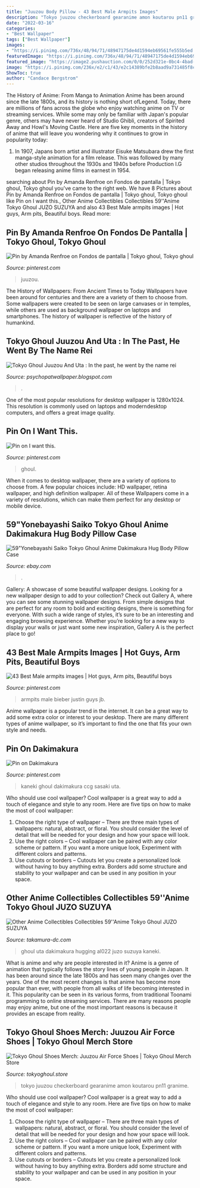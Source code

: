 ```yaml
---
title: "Juuzou Body Pillow - 43 Best Male Armpits Images"
description: "Tokyo juuzou checkerboard gearanime amon koutarou pn11 granime"
date: "2022-03-16"
categories:
- "Best Wallpaper"
tags: ["Best Wallpaper"]
images:
- "https://i.pinimg.com/736x/48/94/71/48947175de4d1594eb69561fe555b5ed.jpg"
featuredImage: "https://i.pinimg.com/736x/48/94/71/48947175de4d1594eb69561fe555b5ed.jpg"
featured_image: "https://image2.pushauction.com/0/0/252d321e-0bc4-4bad-aa98-b2c000065cbc/b06e241c-711e-411e-af3c-ed6399d0944d.jpg"
image: "https://i.pinimg.com/236x/e2/c1/43/e2c14389bfe2b8aad9a731485f8c6f94--justin-bieber.jpg"
ShowToc: true
author: "Candace Bergstrom"
---
```



The History of Anime: From Manga to Animation
Anime has been around since the late 1800s, and its history is nothing short ofLegend. Today, there are millions of fans across the globe who enjoy watching anime on TV or streaming services. While some may only be familiar with Japan's popular genre, others may have never heard of Studio Ghibli, creators of Spirited Away and Howl's Moving Castle. Here are five key moments in the history of anime that will leave you wondering why it continues to grow in popularity today:
1) In 1907, Japans born artist and illustrator Eisuke Matsubara drew the first manga-style animation for a film release. This was followed by many other studios throughout the 1930s and 1940s before Production I.G began releasing anime films in earnest in 1954.

	

		
searching about Pin by Amanda Renfroe on Fondos de pantalla | Tokyo ghoul, Tokyo ghoul you've came to the right web. We have 8 Pictures about Pin by Amanda Renfroe on Fondos de pantalla | Tokyo ghoul, Tokyo ghoul like Pin on I want this., Other Anime Collectibles Collectibles 59&#039;&#039;Anime Tokyo Ghoul JUZO SUZUYA and also 43 Best Male armpits images | Hot guys, Arm pits, Beautiful boys. Read more:
		
    
## Pin By Amanda Renfroe On Fondos De Pantalla | Tokyo Ghoul, Tokyo Ghoul

<img loading=lazy src="https://i.pinimg.com/originals/35/58/ff/3558fffcdcaf672262d4ddc6e5834fbf.jpg" onerror="this.onerror=null;this.src='https://tse3.mm.bing.net/th?id=OIP.KvZjMyxMdr8OioD7uVyWBwHaLH&amp;pid=15.1';" alt="Pin by Amanda Renfroe on Fondos de pantalla | Tokyo ghoul, Tokyo ghoul">

_Source: pinterest.com_

>juuzou. 

	

The History of Wallpapers: From Ancient Times to Today
Wallpapers have been around for centuries and there are a variety of them to choose from. Some wallpapers were created to be seen on large canvases or in temples, while others are used as background wallpaper on laptops and smartphones. The history of wallpaper is reflective of the history of humankind.

    
## Tokyo Ghoul Juuzou And Uta : In The Past, He Went By The Name Rei

<img loading=lazy src="https://images-wixmp-ed30a86b8c4ca887773594c2.wixmp.com/f/41723097-a96b-4fda-aa55-3a8f63096e4a/das9a4r-2bbb43a0-8593-42fb-9a7d-beefb22f9f99.jpg/v1/fill/w_1024,h_990,q_75,strp/tokyo_ghoul__uta_x_juuzou_by_kikitchii_das9a4r-fullview.jpg?token=eyJ0eXAiOiJKV1QiLCJhbGciOiJIUzI1NiJ9.eyJzdWIiOiJ1cm46YXBwOiIsImlzcyI6InVybjphcHA6Iiwib2JqIjpbW3siaGVpZ2h0IjoiPD05OTAiLCJwYXRoIjoiXC9mXC80MTcyMzA5Ny1hOTZiLTRmZGEtYWE1NS0zYThmNjMwOTZlNGFcL2RhczlhNHItMmJiYjQzYTAtODU5My00MmZiLTlhN2QtYmVlZmIyMmY5Zjk5LmpwZyIsIndpZHRoIjoiPD0xMDI0In1dXSwiYXVkIjpbInVybjpzZXJ2aWNlOmltYWdlLm9wZXJhdGlvbnMiXX0.QwFSHurVk6T8JZ8HfkeChOoH4eaUjGlqS4LPF1ZNdoI" onerror="this.onerror=null;this.src='https://tse1.mm.bing.net/th?id=OIP.UJ5t2BNgPhVrCMVnGB3rhAHaHK&amp;pid=15.1';" alt="Tokyo Ghoul Juuzou And Uta : In the past, he went by the name rei">

_Source: psychopatwallpaper.blogspot.com_

>. 

	

One of the most popular resolutions for desktop wallpaper is 1280x1024. This resolution is commonly used on laptops and moderndesktop computers, and offers a great image quality.

    
## Pin On I Want This.

<img loading=lazy src="https://i.pinimg.com/736x/48/94/71/48947175de4d1594eb69561fe555b5ed.jpg" onerror="this.onerror=null;this.src='https://tse2.mm.bing.net/th?id=OIP.9e7kqKfmO3XAuSbTmN2GtQHaHZ&amp;pid=15.1';" alt="Pin on I want this.">

_Source: pinterest.com_

>ghoul. 

	

When it comes to desktop wallpaper, there are a variety of options to choose from. A few popular choices include: HD wallpaper, retina wallpaper, and high definition wallpaper. All of these Wallpapers come in a variety of resolutions, which can make them perfect for any desktop or mobile device. 

    
## 59&quot;Yonebayashi Saiko Tokyo Ghoul Anime Dakimakura Hug Body Pillow Case

<img loading=lazy src="https://i.ebayimg.com/images/g/IFUAAOSw-Exe7VsY/s-l400.jpg" onerror="this.onerror=null;this.src='https://tse2.mm.bing.net/th?id=OIP.CiFjYW1EomnPy_bTnBPz3AAAAA&amp;pid=15.1';" alt="59&quot;Yonebayashi Saiko Tokyo Ghoul Anime Dakimakura Hug Body Pillow Case">

_Source: ebay.com_

>. 

	

Gallery: A showcase of some beautiful wallpaper designs.
Looking for a new wallpaper design to add to your collection? Check out Gallery A, where you can see some stunning wallpaper designs. From simple designs that are perfect for any room to bold and exciting designs, there is something for everyone. With such a wide range of styles, it’s sure to be an interesting and engaging browsing experience. Whether you’re looking for a new way to display your walls or just want some new inspiration, Gallery A is the perfect place to go!





	
	
    
## 43 Best Male Armpits Images | Hot Guys, Arm Pits, Beautiful Boys

<img loading=lazy src="https://i.pinimg.com/236x/e2/c1/43/e2c14389bfe2b8aad9a731485f8c6f94--justin-bieber.jpg" onerror="this.onerror=null;this.src='https://tse4.mm.bing.net/th?id=OIP.F1IezdMfKIaP3FDYf_f71AAAAA&amp;pid=15.1';" alt="43 Best Male armpits images | Hot guys, Arm pits, Beautiful boys">

_Source: pinterest.com_

>armpits male bieber justin guys jb. 

	

Anime wallpaper is a popular trend in the internet. It can be a great way to add some extra color or interest to your desktop. There are many different types of anime wallpaper, so it’s important to find the one that fits your own style and needs.

    
## Pin On Dakimakura

<img loading=lazy src="https://i.pinimg.com/originals/fe/ab/e2/feabe22c035863c8e35ef11ddc68d2e8.jpg" onerror="this.onerror=null;this.src='https://tse4.mm.bing.net/th?id=OIP.-DtGTjwTOduLAI9jO94tdAHaHa&amp;pid=15.1';" alt="Pin on Dakimakura">

_Source: pinterest.com_

>kaneki ghoul dakimakura ccg sasaki uta. 

	

Who should use cool wallpaper?
Cool wallpaper is a great way to add a touch of elegance and style to any room. Here are five tips on how to make the most of cool wallpaper: 
1) Choose the right type of wallpaper – There are three main types of wallpapers: natural, abstract, or floral. You should consider the level of detail that will be needed for your design and how your space will look. 
2) Use the right colors – Cool wallpaper can be paired with any color scheme or pattern. If you want a more unique look, Experiment with different colors and patterns. 
3) Use cutouts or borders – Cutouts let you create a personalized look without having to buy anything extra. Borders add some structure and stability to your wallpaper and can be used in any position in your space.

    
## Other Anime Collectibles Collectibles 59&#039;&#039;Anime Tokyo Ghoul JUZO SUZUYA

<img loading=lazy src="https://image2.pushauction.com/0/0/252d321e-0bc4-4bad-aa98-b2c000065cbc/b06e241c-711e-411e-af3c-ed6399d0944d.jpg" onerror="this.onerror=null;this.src='https://tse3.mm.bing.net/th?id=OIP.dWasb9je5z5EGVoBKa4vcwHaHa&amp;pid=15.1';" alt="Other Anime Collectibles Collectibles 59&#039;&#039;Anime Tokyo Ghoul JUZO SUZUYA">

_Source: takamura-dc.com_

>ghoul uta dakimakura hugging al022 juzo suzuya kaneki. 

	

What is anime and why are people interested in it?
Anime is a genre of animation that typically follows the story lines of young people in Japan. It has been around since the late 1800s and has seen many changes over the years. One of the most recent changes is that anime has become more popular than ever, with people from all walks of life becoming interested in it. This popularity can be seen in its various forms, from traditional Toonami programming to online streaming services. There are many reasons people may enjoy anime, but one of the most important reasons is because it provides an escape from reality.

    
## Tokyo Ghoul Shoes Merch: Juuzou Air Force Shoes | Tokyo Ghoul Merch Store

<img loading=lazy src="https://tokyoghoul.store/wp-content/uploads/2021/03/tokyo-ghoul-juuzou-air-force-sneakers-custom-checkerboard-shoes-anime-gearanime-2.jpg" onerror="this.onerror=null;this.src='https://tse2.mm.bing.net/th?id=OIP.R8y6cfYkTCY70Ej8OH4wYgHaHa&amp;pid=15.1';" alt="Tokyo Ghoul Shoes Merch: Juuzou Air Force Shoes | Tokyo Ghoul Merch Store">

_Source: tokyoghoul.store_

>tokyo juuzou checkerboard gearanime amon koutarou pn11 granime. 

	

Who should use cool wallpaper?
Cool wallpaper is a great way to add a touch of elegance and style to any room. Here are five tips on how to make the most of cool wallpaper: 
1) Choose the right type of wallpaper – There are three main types of wallpapers: natural, abstract, or floral. You should consider the level of detail that will be needed for your design and how your space will look. 
2) Use the right colors – Cool wallpaper can be paired with any color scheme or pattern. If you want a more unique look, Experiment with different colors and patterns. 
3) Use cutouts or borders – Cutouts let you create a personalized look without having to buy anything extra. Borders add some structure and stability to your wallpaper and can be used in any position in your space.

